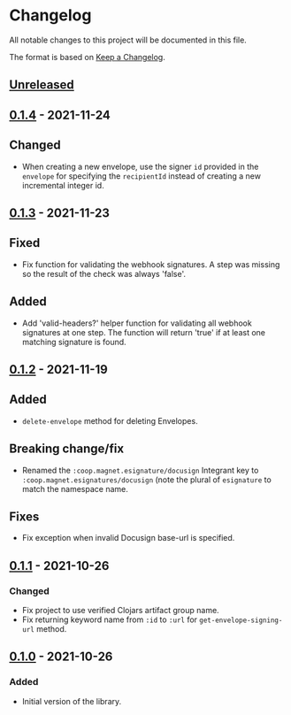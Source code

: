 # Changelog
All notable changes to this project will be documented in this file.

The format is based on [Keep a Changelog](http://keepachangelog.com/en/1.0.0/).

## [Unreleased]

## [0.1.4] - 2021-11-24
## Changed
- When creating a new envelope, use the signer `id` provided in the
  `envelope` for specifying the `recipientId` instead of creating a
  new incremental integer id.

## [0.1.3] - 2021-11-23

## Fixed
- Fix function for validating the webhook signatures. A step was
  missing so the result of the check was always 'false'.

## Added
- Add 'valid-headers?' helper function for validating all webhook
  signatures at one step. The function will return 'true' if at least
  one matching signature is found.

## [0.1.2] - 2021-11-19

## Added
- `delete-envelope` method for deleting Envelopes.

## Breaking change/fix
- Renamed the `:coop.magnet.esignature/docusign` Integrant key to
  `:coop.magnet.esignatures/docusign` (note the plural of `esignature`
  to match the namespace name.

## Fixes
- Fix exception when invalid Docusign base-url is specified.

## [0.1.1] - 2021-10-26

### Changed
- Fix project to use verified Clojars artifact group name.
- Fix returning keyword name from `:id` to `:url` for `get-envelope-signing-url` method.

## [0.1.0] - 2021-10-26

### Added
- Initial version of the library.


[Unreleased]: https://github.com/gethop-dev/esignatures.docusign/compare/0.1.4...HEAD
[0.1.4]: https://github.com/gethop-dev/esignatures.docusign/releases/tag/v0.1.4
[0.1.3]: https://github.com/gethop-dev/esignatures.docusign/releases/tag/v0.1.3
[0.1.2]: https://github.com/gethop-dev/esignatures.docusign/releases/tag/v0.1.2
[0.1.1]: https://github.com/gethop-dev/esignatures.docusign/releases/tag/v0.1.1
[0.1.0]: https://github.com/gethop-dev/esignatures.docusign/releases/tag/v0.1.0
